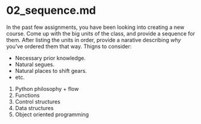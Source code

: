 # **02_sequence.md**
In the past few assignments, you have been looking into creating a new course.
Come up with the big units of the class, and provide a sequence for them.
After listing the units in order, provide a narative describing _why_ you’ve ordered them that way. Thigns to consider:
- Necessary prior knowledge.
- Natural segues.
- Natural places to shift gears.
- etc.

1. Python philosophy + flow
2. Functions
3. Control structures
4. Data structures
5. Object oriented programming